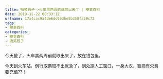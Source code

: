 ```yaml
---
title: 搞笑段子->火车票两周前就取出来了 | 糗事百科
date: 2019-12-22 00:33:12
urlname: 17a4cac9a4de6dc993be9b350fa29c72
tags: 
- 糗事百科
categories:
- 糗事百科
- 搞笑段子
---
```

今天傻了，火车票两周前就取出来了，放在钱包里。

今天到火车站，例行取票取不出就急了，到处跑人工窗口，一身大汉，智商有欠费要充值??！


